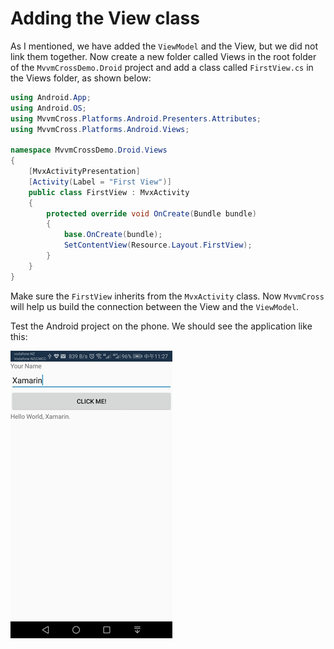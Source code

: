 # Adding the View class

As I mentioned, we have added the `ViewModel` and the View, but we did not link them together. Now create a new folder called Views in the root folder of the `MvvmCrossDemo.Droid` project and add a class called `FirstView.cs` in the Views folder, as shown below:

```csharp
using Android.App;
using Android.OS;
using MvvmCross.Platforms.Android.Presenters.Attributes;
using MvvmCross.Platforms.Android.Views;

namespace MvvmCrossDemo.Droid.Views
{
    [MvxActivityPresentation]
    [Activity(Label = "First View")]
    public class FirstView : MvxActivity
    {
        protected override void OnCreate(Bundle bundle)
        {
            base.OnCreate(bundle);
            SetContentView(Resource.Layout.FirstView);
        }
    }
}
```

Make sure the `FirstView` inherits from the `MvxActivity` class. Now `MvvmCross` will help us build the connection between the View and the `ViewModel`.

Test the Android project on the phone. We should see the application like this:

![](../../.gitbook/assets/image%20%2830%29.png)

